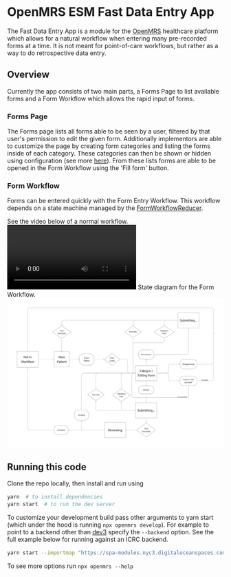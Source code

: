 

# OpenMRS ESM Fast Data Entry App

The Fast Data Entry App is a module for the [OpenMRS](https://openmrs.org/) healthcare platform which allows for a natural workflow when entering many pre-recorded forms at a time. It is not meant for point-of-care workflows, but rather as a way to do retrospective data entry.

## Overview
Currently the app consists of two main parts, a Forms Page to list available forms and a Form Workflow which allows the rapid input of forms.

### Forms Page
The Forms page lists all forms able to be seen by a user, filtered by that user's permission to edit the given form. Additionally implementors are able to customize the page by creating form categories and listing the forms inside of each category. These categories can then be shown or hidden using configuration (see more [here](docs/configuring-form-categories.md)). From these lists forms are able to be opened in the Form Workflow using the 'Fill form' button.

### Form Workflow
Forms can be entered quickly with the Form Entry Workflow. This workflow depends on a state machine managed by the [FormWorkflowReducer](src/context/FormWorkflowReducer.ts).

See the video below of a normal workflow.
![Form Workflow Movie](docs/fde-workflow.mov)
State diagram for the Form Workflow.
![Form Workflow State Diagram](docs/form-workflow-state-diagram.png)

## Running this code

Clone the repo locally, then install and run using

```sh
yarn  # to install dependencies
yarn start  # to run the dev server
```

To customize your development build pass other arguments to yarn start (which under the hood is running `npx openmrs develop`). For example to point to a backend other than [dev3](https://dev3.openmrs.org/)  specify the `--backend` option. See the full example below for running against an ICRC backend.

```sh
yarn start --importmap "https://spa-modules.nyc3.digitaloceanspaces.com/import-map.json" --backend "https://openmrs-dev-v2.test.icrc.org/" --add-cookie "MRHSession=abcdefghijklmnop012345678910" --spa-path "/ui"
```

To see more options run `npx openmrs --help`
